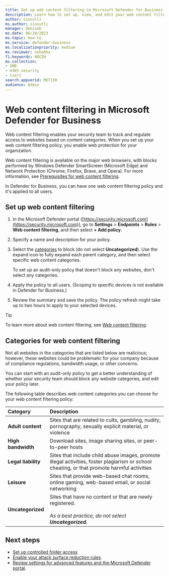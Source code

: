 ```yaml
---
title: Set up web content filtering in Microsoft Defender for Business            
description: Learn how to set up, view, and edit your web content filtering policy in Microsoft Defender for Business.            
author: siosulli
ms.author: siosulli
manager: deniseb 
ms.date: 06/28/2023
ms.topic: how-to
ms.service: defender-business
ms.localizationpriority: medium 
ms.reviewer: nehabha
f1.keywords: NOCSH 
ms.collection: 
- SMB
- m365-security
- tier1
search.appverid: MET150 
audience: Admin
---
```


# Web content filtering in Microsoft Defender for Business

Web content filtering enables your security team to track and regulate access to websites based on content categories. When you set up your web content filtering policy, you enable web protection for your organization. 

Web content filtering is available on the major web browsers, with blocks performed by Windows Defender SmartScreen (Microsoft Edge) and Network Protection (Chrome, Firefox, Brave, and Opera). For more information, see [Prerequisites for web content filtering](../defender-endpoint/web-content-filtering.md#prerequisites).

In Defender for Business, you can have one web content filtering policy and it's applied to all users.


## Set up web content filtering

1. In the Microsoft Defender portal ([https://security.microsoft.com](https://security.microsoft.com)), go to **Settings** > **Endpoints** > **Rules** > **Web content filtering**, and then select **+ Add policy**.

2. Specify a name and description for your policy.

3. Select the [categories](#categories-for-web-content-filtering) to block (do not select **Uncategorized**). Use the expand icon to fully expand each parent category, and then select specific web content categories. 

   To set up an audit-only policy that doesn't block any websites, don't select any categories. 

4. Apply the policy to all users. (Scoping to specific devices is not available in Defender for Business.)

5. Review the summary and save the policy. The policy refresh might take up to two hours to apply to your selected devices.

> [!TIP]
> To learn more about web content filtering, see [Web content filtering](../defender-endpoint/web-content-filtering.md).

## Categories for web content filtering

Not all websites in the categories that are listed below are malicious; however, these websites could be problematic for your company because of compliance regulations, bandwidth usage, or other concerns. 

You can start with an audit-only policy to get a better understanding of whether your security team should block any website categories, and edit your policy later.

The following table describes web content categories you can choose for your web content filtering policy:

| Category | Description |
|:---|:---|
| **Adult content** | Sites that are related to cults, gambling, nudity, pornography, sexually explicit material, or violence |
| **High bandwidth** | Download sites, image sharing sites, or peer-to-peer hosts |
| **Legal liability** | Sites that include child abuse images, promote illegal activities, foster plagiarism or school cheating, or that promote harmful activities |
| **Leisure** | Sites that provide web-based chat rooms, online gaming, web-based email, or social networking |
| **Uncategorized** | Sites that have no content or that are newly registered. <br/><br/>*As a best practice, do not select **Uncategorized**.* |


## Next steps

- [Set up controlled folder access](mdb-controlled-folder-access.md)
- [Enable your attack surface reduction rules](mdb-asr.md).
- [Review settings for advanced features and the Microsoft Defender portal](mdb-portal-advanced-feature-settings.md).

